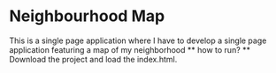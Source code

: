# Neighbourhood Map
This is a single page application where I have to develop a single page application featuring a map of my neighborhood
** how to run? **
Download the project and load the index.html.
